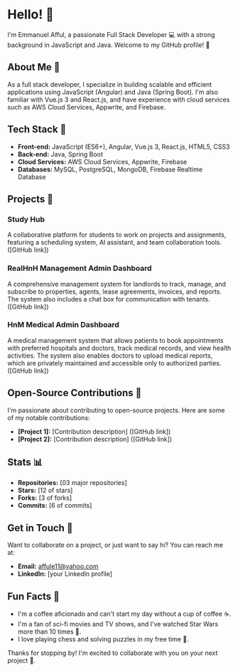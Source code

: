 # Hello! 👋

I'm Emmanuel Afful, a passionate Full Stack Developer 💻 with a strong background in JavaScript and Java. Welcome to my GitHub profile! 🎉

## About Me 🤔

As a full stack developer, I specialize in building scalable and efficient applications using JavaScript (Angular) and Java (Spring Boot). I'm also familiar with Vue.js 3 and React.js, and have experience with cloud services such as AWS Cloud Services, Appwrite, and Firebase.

## Tech Stack 🎯

* **Front-end:** JavaScript (ES6+), Angular, Vue.js 3, React.js, HTML5, CSS3
* **Back-end:** Java, Spring Boot
* **Cloud Services:** AWS Cloud Services, Appwrite, Firebase
* **Databases:** MySQL, PostgreSQL, MongoDB, Firebase Realtime Database

## Projects 🚀

### Study Hub

A collaborative platform for students to work on projects and assignments, featuring a scheduling system, AI assistant, and team collaboration tools. ([GitHub link])

### RealHnH Management Admin Dashboard

A comprehensive management system for landlords to track, manage, and subscribe to properties, agents, lease agreements, invoices, and reports. The system also includes a chat box for communication with tenants. ([GitHub link])

### HnM Medical Admin Dashboard

A medical management system that allows patients to book appointments with preferred hospitals and doctors, track medical records, and view health activities. The system also enables doctors to upload medical reports, which are privately maintained and accessible only to authorized parties. ([GitHub link])

## Open-Source Contributions 🌟

I'm passionate about contributing to open-source projects. Here are some of my notable contributions:

* **[Project 1]:** [Contribution description] ([GitHub link])
* **[Project 2]:** [Contribution description] ([GitHub link])

## Stats 📊

* **Repositories:** [03 major repositories]
* **Stars:** [12 of stars]
* **Forks:** [3 of forks]
* **Commits:** [6 of commits]

## Get in Touch 📲

Want to collaborate on a project, or just want to say hi? You can reach me at:

* **Email:** affule11@yahoo.com
* **LinkedIn:** [your LinkedIn profile]

## Fun Facts 🎉

* I'm a coffee aficionado and can't start my day without a cup of coffee ☕️.
* I'm a fan of sci-fi movies and TV shows, and I've watched Star Wars more than 10 times 🚀.
* I love playing chess and solving puzzles in my free time 🧩.

Thanks for stopping by! I'm excited to collaborate with you on your next project 🤝.